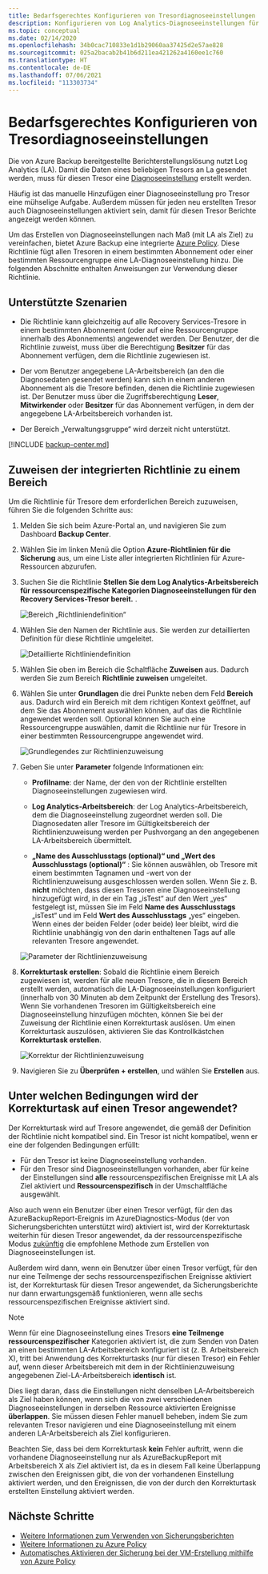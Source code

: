 ```yaml
---
title: Bedarfsgerechtes Konfigurieren von Tresordiagnoseeinstellungen
description: Konfigurieren von Log Analytics-Diagnoseeinstellungen für alle Tresore in einem bestimmten Bereich mithilfe von Azure Policy
ms.topic: conceptual
ms.date: 02/14/2020
ms.openlocfilehash: 34b0cac710833e1d1b29060aa37425d2e57ae828
ms.sourcegitcommit: 025a2bacab2b41b6d211ea421262a4160ee1c760
ms.translationtype: HT
ms.contentlocale: de-DE
ms.lasthandoff: 07/06/2021
ms.locfileid: "113303734"
---
```

# <a name="configure-vault-diagnostics-settings-at-scale"></a>Bedarfsgerechtes Konfigurieren von Tresordiagnoseeinstellungen

Die von Azure Backup bereitgestellte Berichterstellungslösung nutzt Log Analytics (LA). Damit die Daten eines beliebigen Tresors an La gesendet werden, muss für diesen Tresor eine [Diagnoseeinstellung](./backup-azure-diagnostic-events.md) erstellt werden.

Häufig ist das manuelle Hinzufügen einer Diagnoseeinstellung pro Tresor eine mühselige Aufgabe. Außerdem müssen für jeden neu erstellten Tresor auch Diagnoseeinstellungen aktiviert sein, damit für diesen Tresor Berichte angezeigt werden können.

Um das Erstellen von Diagnoseeinstellungen nach Maß (mit LA als Ziel) zu vereinfachen, bietet Azure Backup eine integrierte [Azure Policy](../governance/policy/index.yml). Diese Richtlinie fügt allen Tresoren in einem bestimmten Abonnement oder einer bestimmten Ressourcengruppe eine LA-Diagnoseeinstellung hinzu. Die folgenden Abschnitte enthalten Anweisungen zur Verwendung dieser Richtlinie.

## <a name="supported-scenarios"></a>Unterstützte Szenarien

* Die Richtlinie kann gleichzeitig auf alle Recovery Services-Tresore in einem bestimmten Abonnement (oder auf eine Ressourcengruppe innerhalb des Abonnements) angewendet werden. Der Benutzer, der die Richtlinie zuweist, muss über die Berechtigung **Besitzer** für das Abonnement verfügen, dem die Richtlinie zugewiesen ist.

* Der vom Benutzer angegebene LA-Arbeitsbereich (an den die Diagnosedaten gesendet werden) kann sich in einem anderen Abonnement als die Tresore befinden, denen die Richtlinie zugewiesen ist. Der Benutzer muss über die Zugriffsberechtigung **Leser**, **Mitwirkender** oder **Besitzer** für das Abonnement verfügen, in dem der angegebene LA-Arbeitsbereich vorhanden ist.

* Der Bereich „Verwaltungsgruppe“ wird derzeit nicht unterstützt.

[!INCLUDE [backup-center.md](../../includes/backup-center.md)]

## <a name="assigning-the-built-in-policy-to-a-scope"></a>Zuweisen der integrierten Richtlinie zu einem Bereich

Um die Richtlinie für Tresore dem erforderlichen Bereich zuzuweisen, führen Sie die folgenden Schritte aus:

1. Melden Sie sich beim Azure-Portal an, und navigieren Sie zum Dashboard **Backup Center**.
2. Wählen Sie im linken Menü die Option **Azure-Richtlinien für die Sicherung** aus, um eine Liste aller integrierten Richtlinien für Azure-Ressourcen abzurufen.
3. Suchen Sie die Richtlinie **Stellen Sie dem Log Analytics-Arbeitsbereich für ressourcenspezifische Kategorien Diagnoseeinstellungen für den Recovery Services-Tresor bereit.** .

    ![Bereich „Richtliniendefinition“](./media/backup-azure-policy-configure-diagnostics/policy-definition-blade.png)

4. Wählen Sie den Namen der Richtlinie aus. Sie werden zur detaillierten Definition für diese Richtlinie umgeleitet.

    ![Detaillierte Richtliniendefinition](./media/backup-azure-policy-configure-diagnostics/detailed-policy-definition.png)

5. Wählen Sie oben im Bereich die Schaltfläche **Zuweisen** aus. Dadurch werden Sie zum Bereich **Richtlinie zuweisen** umgeleitet.

6. Wählen Sie unter **Grundlagen** die drei Punkte neben dem Feld **Bereich** aus. Dadurch wird ein Bereich mit dem richtigen Kontext geöffnet, auf dem Sie das Abonnement auswählen können, auf das die Richtlinie angewendet werden soll. Optional können Sie auch eine Ressourcengruppe auswählen, damit die Richtlinie nur für Tresore in einer bestimmten Ressourcengruppe angewendet wird.

    ![Grundlegendes zur Richtlinienzuweisung](./media/backup-azure-policy-configure-diagnostics/policy-assignment-basics.png)

7. Geben Sie unter **Parameter** folgende Informationen ein:

    * **Profilname**: der Name, der den von der Richtlinie erstellten Diagnoseeinstellungen zugewiesen wird.
    * **Log Analytics-Arbeitsbereich**: der Log Analytics-Arbeitsbereich, dem die Diagnoseeinstellung zugeordnet werden soll. Die Diagnosedaten aller Tresore im Gültigkeitsbereich der Richtlinienzuweisung werden per Pushvorgang an den angegebenen LA-Arbeitsbereich übermittelt.

    * **„Name des Ausschlusstags (optional)“ und „Wert des Ausschlusstags (optional)“** : Sie können auswählen, ob Tresore mit einem bestimmten Tagnamen und -wert von der Richtlinienzuweisung ausgeschlossen werden sollen. Wenn Sie z. B. **nicht** möchten, dass diesen Tresoren eine Diagnoseeinstellung hinzugefügt wird, in der ein Tag „isTest“ auf den Wert „yes“ festgelegt ist, müssen Sie im Feld **Name des Ausschlusstags** „isTest“ und im Feld **Wert des Ausschlusstags** „yes“ eingeben. Wenn eines der beiden Felder (oder beide) leer bleibt, wird die Richtlinie unabhängig von den darin enthaltenen Tags auf alle relevanten Tresore angewendet.

    ![Parameter der Richtlinienzuweisung](./media/backup-azure-policy-configure-diagnostics/policy-assignment-parameters.png)

8. **Korrekturtask erstellen**: Sobald die Richtlinie einem Bereich zugewiesen ist, werden für alle neuen Tresore, die in diesem Bereich erstellt werden, automatisch die LA-Diagnoseeinstellungen konfiguriert (innerhalb von 30 Minuten ab dem Zeitpunkt der Erstellung des Tresors). Wenn Sie vorhandenen Tresoren im Gültigkeitsbereich eine Diagnoseeinstellung hinzufügen möchten, können Sie bei der Zuweisung der Richtlinie einen Korrekturtask auslösen. Um einen Korrekturtask auszulösen, aktivieren Sie das Kontrollkästchen **Korrekturtask erstellen**.

    ![Korrektur der Richtlinienzuweisung](./media/backup-azure-policy-configure-diagnostics/policy-assignment-remediation.png)

9. Navigieren Sie zu **Überprüfen + erstellen**, und wählen Sie **Erstellen** aus.

## <a name="under-what-conditions-will-the-remediation-task-apply-to-a-vault"></a>Unter welchen Bedingungen wird der Korrekturtask auf einen Tresor angewendet?

Der Korrekturtask wird auf Tresore angewendet, die gemäß der Definition der Richtlinie nicht kompatibel sind. Ein Tresor ist nicht kompatibel, wenn er eine der folgenden Bedingungen erfüllt:

* Für den Tresor ist keine Diagnoseeinstellung vorhanden.
* Für den Tresor sind Diagnoseeinstellungen vorhanden, aber für keine der Einstellungen sind **alle** ressourcenspezifischen Ereignisse mit LA als Ziel aktiviert und **Ressourcenspezifisch** in der Umschaltfläche ausgewählt.

Also auch wenn ein Benutzer über einen Tresor verfügt, für den das AzureBackupReport-Ereignis im AzureDiagnostics-Modus (der von Sicherungsberichten unterstützt wird) aktiviert ist, wird der Korrekturtask weiterhin für diesen Tresor angewendet, da der ressourcenspezifische Modus [zukünftig](./backup-azure-diagnostic-events.md#legacy-event) die empfohlene Methode zum Erstellen von Diagnoseeinstellungen ist.

Außerdem wird dann, wenn ein Benutzer über einen Tresor verfügt, für den nur eine Teilmenge der sechs ressourcenspezifischen Ereignisse aktiviert ist, der Korrekturtask für diesen Tresor angewendet, da Sicherungsberichte nur dann erwartungsgemäß funktionieren, wenn alle sechs ressourcenspezifischen Ereignisse aktiviert sind.

> [!NOTE]
>
> Wenn für eine Diagnoseeinstellung eines Tresors **eine Teilmenge ressourcenspezifischer** Kategorien aktiviert ist, die zum Senden von Daten an einen bestimmten LA-Arbeitsbereich konfiguriert ist (z. B. Arbeitsbereich X), tritt bei Anwendung des Korrekturtasks (nur für diesen Tresor) ein Fehler auf, wenn dieser Arbeitsbereich mit dem in der Richtlinienzuweisung angegebenen Ziel-LA-Arbeitsbereich **identisch** ist.
>
>Dies liegt daran, dass die Einstellungen nicht denselben LA-Arbeitsbereich als Ziel haben können, wenn sich die von zwei verschiedenen Diagnoseeinstellungen in derselben Ressource aktivierten Ereignisse **überlappen**. Sie müssen diesen Fehler manuell beheben, indem Sie zum relevanten Tresor navigieren und eine Diagnoseeinstellung mit einem anderen LA-Arbeitsbereich als Ziel konfigurieren.
>
> Beachten Sie, dass bei dem Korrekturtask **kein** Fehler auftritt, wenn die vorhandene Diagnoseeinstellung nur als AzureBackupReport mit Arbeitsbereich X als Ziel aktiviert ist, da es in diesem Fall keine Überlappung zwischen den Ereignissen gibt, die von der vorhandenen Einstellung aktiviert werden, und den Ereignissen, die von der durch den Korrekturtask erstellten Einstellung aktiviert werden.

## <a name="next-steps"></a>Nächste Schritte

* [ Weitere Informationen zum Verwenden von Sicherungsberichten](./configure-reports.md)
* [Weitere Informationen zu Azure Policy](../governance/policy/index.yml)
* [Automatisches Aktivieren der Sicherung bei der VM-Erstellung mithilfe von Azure Policy](./backup-azure-auto-enable-backup.md)
